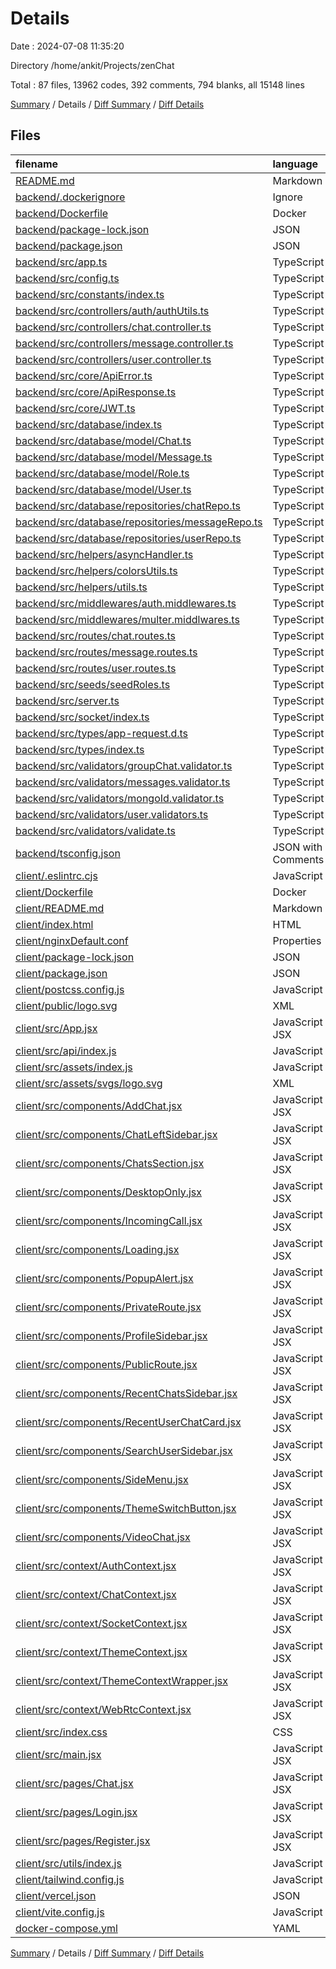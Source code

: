 # Details

Date : 2024-07-08 11:35:20

Directory /home/ankit/Projects/zenChat

Total : 87 files,  13962 codes, 392 comments, 794 blanks, all 15148 lines

[Summary](results.md) / Details / [Diff Summary](diff.md) / [Diff Details](diff-details.md)

## Files
| filename | language | code | comment | blank | total |
| :--- | :--- | ---: | ---: | ---: | ---: |
| [README.md](/README.md) | Markdown | 108 | 0 | 58 | 166 |
| [backend/.dockerignore](/backend/.dockerignore) | Ignore | 2 | 0 | 0 | 2 |
| [backend/Dockerfile](/backend/Dockerfile) | Docker | 13 | 1 | 11 | 25 |
| [backend/package-lock.json](/backend/package-lock.json) | JSON | 3,332 | 0 | 1 | 3,333 |
| [backend/package.json](/backend/package.json) | JSON | 60 | 0 | 1 | 61 |
| [backend/src/app.ts](/backend/src/app.ts) | TypeScript | 85 | 12 | 16 | 113 |
| [backend/src/config.ts](/backend/src/config.ts) | TypeScript | 20 | 0 | 6 | 26 |
| [backend/src/constants/index.ts](/backend/src/constants/index.ts) | TypeScript | 13 | 0 | 1 | 14 |
| [backend/src/controllers/auth/authUtils.ts](/backend/src/controllers/auth/authUtils.ts) | TypeScript | 50 | 0 | 11 | 61 |
| [backend/src/controllers/chat.controller.ts](/backend/src/controllers/chat.controller.ts) | TypeScript | 239 | 41 | 63 | 343 |
| [backend/src/controllers/message.controller.ts](/backend/src/controllers/message.controller.ts) | TypeScript | 165 | 19 | 39 | 223 |
| [backend/src/controllers/user.controller.ts](/backend/src/controllers/user.controller.ts) | TypeScript | 70 | 4 | 21 | 95 |
| [backend/src/core/ApiError.ts](/backend/src/core/ApiError.ts) | TypeScript | 107 | 1 | 19 | 127 |
| [backend/src/core/ApiResponse.ts](/backend/src/core/ApiResponse.ts) | TypeScript | 105 | 5 | 20 | 130 |
| [backend/src/core/JWT.ts](/backend/src/core/JWT.ts) | TypeScript | 67 | 4 | 9 | 80 |
| [backend/src/database/index.ts](/backend/src/database/index.ts) | TypeScript | 42 | 5 | 10 | 57 |
| [backend/src/database/model/Chat.ts](/backend/src/database/model/Chat.ts) | TypeScript | 53 | 2 | 12 | 67 |
| [backend/src/database/model/Message.ts](/backend/src/database/model/Message.ts) | TypeScript | 55 | 2 | 8 | 65 |
| [backend/src/database/model/Role.ts](/backend/src/database/model/Role.ts) | TypeScript | 24 | 1 | 7 | 32 |
| [backend/src/database/model/User.ts](/backend/src/database/model/User.ts) | TypeScript | 70 | 2 | 14 | 86 |
| [backend/src/database/repositories/chatRepo.ts](/backend/src/database/repositories/chatRepo.ts) | TypeScript | 168 | 13 | 12 | 193 |
| [backend/src/database/repositories/messageRepo.ts](/backend/src/database/repositories/messageRepo.ts) | TypeScript | 100 | 9 | 11 | 120 |
| [backend/src/database/repositories/userRepo.ts](/backend/src/database/repositories/userRepo.ts) | TypeScript | 125 | 10 | 16 | 151 |
| [backend/src/helpers/asyncHandler.ts](/backend/src/helpers/asyncHandler.ts) | TypeScript | 10 | 0 | 3 | 13 |
| [backend/src/helpers/colorsUtils.ts](/backend/src/helpers/colorsUtils.ts) | TypeScript | 33 | 3 | 5 | 41 |
| [backend/src/helpers/utils.ts](/backend/src/helpers/utils.ts) | TypeScript | 21 | 1 | 5 | 27 |
| [backend/src/middlewares/auth.middlewares.ts](/backend/src/middlewares/auth.middlewares.ts) | TypeScript | 37 | 0 | 7 | 44 |
| [backend/src/middlewares/multer.middlwares.ts](/backend/src/middlewares/multer.middlwares.ts) | TypeScript | 33 | 3 | 5 | 41 |
| [backend/src/routes/chat.routes.ts](/backend/src/routes/chat.routes.ts) | TypeScript | 35 | 7 | 9 | 51 |
| [backend/src/routes/message.routes.ts](/backend/src/routes/message.routes.ts) | TypeScript | 27 | 1 | 7 | 35 |
| [backend/src/routes/user.routes.ts](/backend/src/routes/user.routes.ts) | TypeScript | 12 | 0 | 4 | 16 |
| [backend/src/seeds/seedRoles.ts](/backend/src/seeds/seedRoles.ts) | TypeScript | 24 | 0 | 4 | 28 |
| [backend/src/server.ts](/backend/src/server.ts) | TypeScript | 5 | 0 | 2 | 7 |
| [backend/src/socket/index.ts](/backend/src/socket/index.ts) | TypeScript | 79 | 9 | 15 | 103 |
| [backend/src/types/app-request.d.ts](/backend/src/types/app-request.d.ts) | TypeScript | 6 | 0 | 2 | 8 |
| [backend/src/types/index.ts](/backend/src/types/index.ts) | TypeScript | 0 | 0 | 1 | 1 |
| [backend/src/validators/groupChat.validator.ts](/backend/src/validators/groupChat.validator.ts) | TypeScript | 23 | 0 | 3 | 26 |
| [backend/src/validators/messages.validator.ts](/backend/src/validators/messages.validator.ts) | TypeScript | 10 | 0 | 2 | 12 |
| [backend/src/validators/mongoId.validator.ts](/backend/src/validators/mongoId.validator.ts) | TypeScript | 17 | 0 | 3 | 20 |
| [backend/src/validators/user.validators.ts](/backend/src/validators/user.validators.ts) | TypeScript | 33 | 0 | 6 | 39 |
| [backend/src/validators/validate.ts](/backend/src/validators/validate.ts) | TypeScript | 21 | 3 | 6 | 30 |
| [backend/tsconfig.json](/backend/tsconfig.json) | JSON with Comments | 24 | 24 | 2 | 50 |
| [client/.eslintrc.cjs](/client/.eslintrc.cjs) | JavaScript | 21 | 0 | 1 | 22 |
| [client/Dockerfile](/client/Dockerfile) | Docker | 11 | 2 | 19 | 32 |
| [client/README.md](/client/README.md) | Markdown | 5 | 0 | 4 | 9 |
| [client/index.html](/client/index.html) | HTML | 13 | 0 | 1 | 14 |
| [client/nginxDefault.conf](/client/nginxDefault.conf) | Properties | 14 | 24 | 8 | 46 |
| [client/package-lock.json](/client/package-lock.json) | JSON | 5,922 | 0 | 1 | 5,923 |
| [client/package.json](/client/package.json) | JSON | 38 | 0 | 1 | 39 |
| [client/postcss.config.js](/client/postcss.config.js) | JavaScript | 6 | 0 | 1 | 7 |
| [client/public/logo.svg](/client/public/logo.svg) | XML | 1 | 0 | 0 | 1 |
| [client/src/App.jsx](/client/src/App.jsx) | JavaScript JSX | 68 | 1 | 5 | 74 |
| [client/src/api/index.js](/client/src/api/index.js) | JavaScript | 62 | 11 | 17 | 90 |
| [client/src/assets/index.js](/client/src/assets/index.js) | JavaScript | 65 | 1 | 4 | 70 |
| [client/src/assets/svgs/logo.svg](/client/src/assets/svgs/logo.svg) | XML | 1 | 0 | 0 | 1 |
| [client/src/components/AddChat.jsx](/client/src/components/AddChat.jsx) | JavaScript JSX | 274 | 10 | 16 | 300 |
| [client/src/components/ChatLeftSidebar.jsx](/client/src/components/ChatLeftSidebar.jsx) | JavaScript JSX | 23 | 0 | 3 | 26 |
| [client/src/components/ChatsSection.jsx](/client/src/components/ChatsSection.jsx) | JavaScript JSX | 281 | 27 | 17 | 325 |
| [client/src/components/DesktopOnly.jsx](/client/src/components/DesktopOnly.jsx) | JavaScript JSX | 8 | 0 | 2 | 10 |
| [client/src/components/IncomingCall.jsx](/client/src/components/IncomingCall.jsx) | JavaScript JSX | 48 | 0 | 3 | 51 |
| [client/src/components/Loading.jsx](/client/src/components/Loading.jsx) | JavaScript JSX | 36 | 0 | 3 | 39 |
| [client/src/components/PopupAlert.jsx](/client/src/components/PopupAlert.jsx) | JavaScript JSX | 26 | 0 | 5 | 31 |
| [client/src/components/PrivateRoute.jsx](/client/src/components/PrivateRoute.jsx) | JavaScript JSX | 10 | 2 | 4 | 16 |
| [client/src/components/ProfileSidebar.jsx](/client/src/components/ProfileSidebar.jsx) | JavaScript JSX | 62 | 0 | 8 | 70 |
| [client/src/components/PublicRoute.jsx](/client/src/components/PublicRoute.jsx) | JavaScript JSX | 10 | 2 | 4 | 16 |
| [client/src/components/RecentChatsSidebar.jsx](/client/src/components/RecentChatsSidebar.jsx) | JavaScript JSX | 100 | 1 | 10 | 111 |
| [client/src/components/RecentUserChatCard.jsx](/client/src/components/RecentUserChatCard.jsx) | JavaScript JSX | 70 | 4 | 4 | 78 |
| [client/src/components/SearchUserSidebar.jsx](/client/src/components/SearchUserSidebar.jsx) | JavaScript JSX | 97 | 1 | 10 | 108 |
| [client/src/components/SideMenu.jsx](/client/src/components/SideMenu.jsx) | JavaScript JSX | 50 | 0 | 4 | 54 |
| [client/src/components/ThemeSwitchButton.jsx](/client/src/components/ThemeSwitchButton.jsx) | JavaScript JSX | 14 | 0 | 4 | 18 |
| [client/src/components/VideoChat.jsx](/client/src/components/VideoChat.jsx) | JavaScript JSX | 66 | 1 | 5 | 72 |
| [client/src/context/AuthContext.jsx](/client/src/context/AuthContext.jsx) | JavaScript JSX | 82 | 21 | 15 | 118 |
| [client/src/context/ChatContext.jsx](/client/src/context/ChatContext.jsx) | JavaScript JSX | 192 | 40 | 33 | 265 |
| [client/src/context/SocketContext.jsx](/client/src/context/SocketContext.jsx) | JavaScript JSX | 42 | 4 | 11 | 57 |
| [client/src/context/ThemeContext.jsx](/client/src/context/ThemeContext.jsx) | JavaScript JSX | 7 | 0 | 4 | 11 |
| [client/src/context/ThemeContextWrapper.jsx](/client/src/context/ThemeContextWrapper.jsx) | JavaScript JSX | 20 | 0 | 5 | 25 |
| [client/src/context/WebRtcContext.jsx](/client/src/context/WebRtcContext.jsx) | JavaScript JSX | 253 | 32 | 40 | 325 |
| [client/src/index.css](/client/src/index.css) | CSS | 52 | 5 | 13 | 70 |
| [client/src/main.jsx](/client/src/main.jsx) | JavaScript JSX | 20 | 0 | 2 | 22 |
| [client/src/pages/Chat.jsx](/client/src/pages/Chat.jsx) | JavaScript JSX | 45 | 0 | 4 | 49 |
| [client/src/pages/Login.jsx](/client/src/pages/Login.jsx) | JavaScript JSX | 83 | 2 | 11 | 96 |
| [client/src/pages/Register.jsx](/client/src/pages/Register.jsx) | JavaScript JSX | 90 | 2 | 10 | 102 |
| [client/src/utils/index.js](/client/src/utils/index.js) | JavaScript | 78 | 15 | 14 | 107 |
| [client/tailwind.config.js](/client/tailwind.config.js) | JavaScript | 28 | 1 | 3 | 32 |
| [client/vercel.json](/client/vercel.json) | JSON | 8 | 0 | 1 | 9 |
| [client/vite.config.js](/client/vite.config.js) | JavaScript | 5 | 1 | 2 | 8 |
| [docker-compose.yml](/docker-compose.yml) | YAML | 32 | 0 | 5 | 37 |

[Summary](results.md) / Details / [Diff Summary](diff.md) / [Diff Details](diff-details.md)